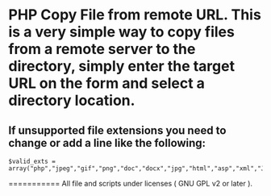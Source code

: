 PHP Copy File from remote URL.
This is a very simple way to copy files from a remote server to the directory, simply enter the target URL on the form and select a directory location.
==========
If unsupported file extensions you need to change or add a line like the following:
------------------

    $valid_exts = array("php","jpeg","gif","png","doc","docx","jpg","html","asp","xml","JPEG","bmp","zip"); 

===========
All file and scripts under licenses ( GNU GPL v2 or later ).
